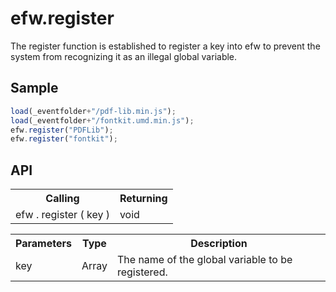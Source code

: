 <H1>efw.register</H1>

The register function is established to register a key into efw 
to prevent the system from recognizing it as an illegal global variable.
<h2>Sample</h2>

```javascript
load(_eventfolder+"/pdf-lib.min.js");
load(_eventfolder+"/fontkit.umd.min.js");
efw.register("PDFLib");
efw.register("fontkit");
```

<h2>API</h2>

<table>
<tr><th>Calling</th><th>Returning</th></tr>
<tr><td>efw . register ( key )</td><td>void</td></tr>
</table>


<table>
<tr><th>Parameters</th><th>Type</th><th>Description</th></tr>
<tr><td>key</td><td>Array</td><td>The name of the global variable to be registered.</td></tr>
</table>
